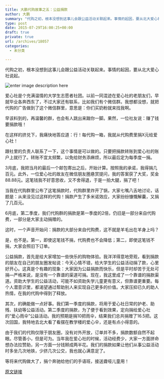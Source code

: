 ```yaml
---
title: 大鹏代购故事之五：公益捐款
author: 大鹏
summary: "代购之初，根本没想到这事儿会跟公益活动关联起来。事情的起因，要从北大爱心社说起。"
type: post
date: 2015-07-29T16:00:25+00:00
draft: true
private: true
url: /archives/18057
categories:
  - 未分类

---
```

代购之初，根本没想到这事儿会跟公益活动关联起来。事情的起因，要从北大爱心社说起。

![enter image description here][1]

爱心社是个充满温情的大学生志愿者社团。以前一同混迹在爱心社的老朋友们，早就毕业各奔西东了，不过大家还有联系，比如我们有个微信群。我想都没想，就把代购的广告做到了这个微信群里，意思是：你们买奶粉就来找我啊。

早该料到的，再温馨的群，也会有人跳出来踹你一脚。果然，一位社友说：赚了钱要捐款哦！

在这样的挤兑下，我痛快地答应道：行！每代购一箱，我就从代购费里捐X元给爱心社！

跟社里的负责人联系了一下，这个事情是可以做的。只要把捐款转账到爱心社的账户上就行了。转账不宜太频繁，以免给财务添麻烦，所以最后定为每季度一捐。

3月底，我把当月的最后一个邮包寄出之后，开始计算。按照我的承诺，我得捐几百元。此外，一位爱心社的故友在微信朋友圈悬赏提问，我的答案获了大奖，奖金88.88元。这笔钱我不好意思收，又不舍得退，于是一拍大腿，捐了吧！

当我在代购群里公布了这笔捐款时，代购群里炸开了锅，大家七嘴八舌地讨论，话题是：从来没见过这样的代购！捐款产生了多米诺效应，大家纷纷慷慨解囊，又捐了几百元。

6月底，第二季度，我们代购群的捐款是第一季度的2倍，仍旧是一部分来自代购费，一部分是大家主动捐赠的。

这时，一个声音开始问：捐款的大部分来自代购费，这不就是羊毛出在羊身上吗？

是，也不是。第一，即使这笔钱不捐，代购费也不会降低；第二，即使这笔钱不捐，大家会照旧下订单。

公益捐款，首先是给大家增加一些快乐的购物体验。我洋洋得意地旁观，看到捐款的朋友在自己的朋友圈发帖说：今天心情不错，给大学生的公益活动捐了款，心里好开心。这真是个有趣的现象：大家因为公益捐款而快乐，但是平时却苦于无处可捐&#8212;严格来说，是没有一个靠谱的渠道可捐。现在，我这里成了一个靠谱的捐款渠道。资助大学生的公益活动，可能不如资助失学儿童更有意义，但靠谱更重要。每个人潜意识里，都渴望通过帮助别人来实现自己更多的价值。大家压抑已久的助人热情，在我的代购中得到了释放。

其次，的确能做一点好事。我们第一季度的捐款，将用于爱心社日常的护老、助残、扶幼等公益活动。第二季度的捐款，为了便于看到效果，定向捐给爱心社的“爱心雨伞”公益活动。我的预期是捐10把雨伞，结果我们总共捐赠了16.5把。这次回国，我特地去北大看了看摆在教学楼的爱心伞，还是有点小得意的。

由于我们的代购仅限于朋友圈，没有对外开放，订单并不多，捐款数额自然不起眼。尽管善小，但是可为。当年我在爱心社的时候，活动经费少，大家一方面拼命想办法拉赞助，另一方面一分钱掰成两半花。我们的捐款如果让他们从事公益活动时多坐几次地铁，少挤几次公交，我也就心满意足了。

等将来代购做大了，捐个奔驰给他们的手语班，接送聋哑儿童用！

 [1]: http://pzhao.org/daigou/wp-content/uploads/2015/03/donation.jpg

[原文链接](http://dapengde.com/archives/18057)

